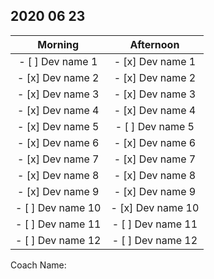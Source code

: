 ## 2020 06 23 
|Morning | Afternoon|
|:---: | :---:|
| - [ ] Dev name 1 | - [x] Dev name 1|
| - [x] Dev name 2 | - [x] Dev name 2|
| - [x] Dev name 3 | - [x] Dev name 3|
| - [x] Dev name 4 | - [x] Dev name 4|
| - [x] Dev name 5 | - [ ] Dev name 5|
| - [x] Dev name 6 | - [x] Dev name 6|
| - [x] Dev name 7 | - [x] Dev name 7|
| - [x] Dev name 8 | - [x] Dev name 8|
| - [x] Dev name 9 | - [x] Dev name 9|
| - [ ] Dev name 10 | - [x] Dev name 10|
| - [ ] Dev name 11 | - [ ] Dev name 11|
| - [ ] Dev name 12 | - [ ] Dev name 12|

Coach Name: 

